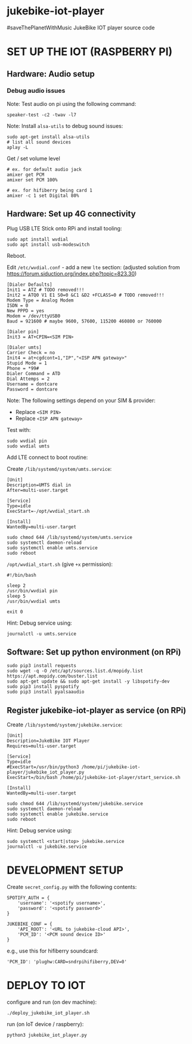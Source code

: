 # jukebike-iot-player
#saveThePlanetWithMusic JukeBike IOT player source code

# SET UP THE IOT (RASPBERRY PI)

## Hardware: Audio setup

### Debug audio issues

Note: Test audio on pi using the following command:

```
speaker-test -c2 -twav -l7
```

Note: Install `alsa-utils` to debug sound issues:

```
sudo apt-get install alsa-utils
# list all sound devices
aplay -L
```

Get / set volume level

```
# ex. for default audio jack
amixer get PCM
amixer set PCM 100%

# ex. for hifiberry being card 1
amixer -c 1 set Digital 80%
```

## Hardware: Set up 4G connectivity

Plug USB LTE Stick onto RPi and install tooling:

```
sudo apt install wvdial
sudo apt install usb-modeswitch
```

Reboot.

Edit `/etc/wvdial.conf` - add a new `lte` section:
(adjusted solution from https://forum.siduction.org/index.php?topic=823.30)

```
[Dialer Defaults]
Init1 = ATZ # TODO removed!!!
Init2 = ATQ0 V1 E1 S0=0 &C1 &D2 +FCLASS=0 # TODO removed!!!
Modem Type = Analog Modem
ISDN = 0
New PPPD = yes
Modem = /dev/ttyUSB0
Baud = 921600 # maybe 9600, 57600, 115200 460800 or 760000

[Dialer pin]
Init3 = AT+CPIN=<SIM PIN>

[Dialer umts]
Carrier Check = no
Init4 = at+cgdcont=1,"IP","<ISP APN gateway>"
Stupid Mode = 1
Phone = *99#
Dialer Command = ATD
Dial Attemps = 2
Username = dontcare
Password = dontcare
```

Note: The following settings depend on your SIM & provider:

* Replace `<SIM PIN>`
* Replace `<ISP APN gateway>`

Test with:

```
sudo wvdial pin
sudo wvdial umts
```

Add LTE connect to boot routine:

Create `/lib/systemd/system/umts.service`:

```
[Unit]
Description=UMTS dial in
After=multi-user.target

[Service]
Type=idle
ExecStart=-/opt/wvdial_start.sh

[Install]
WantedBy=multi-user.target
```

```
sudo chmod 644 /lib/systemd/system/umts.service
sudo systemctl daemon-reload
sudo systemctl enable umts.service
sudo reboot
```

`/opt/wvdial_start.sh` (give `+x` permission):

```
#!/bin/bash

sleep 2
/usr/bin/wvdial pin
sleep 5
/usr/bin/wvdial umts

exit 0
```

Hint: Debug service using:

```
journalctl -u umts.service
```

## Software: Set up python environment (on RPi)

```
sudo pip3 install requests
sudo wget -q -O /etc/apt/sources.list.d/mopidy.list https://apt.mopidy.com/buster.list
sudo apt-get update && sudo apt-get install -y libspotify-dev
sudo pip3 install pyspotify
sudo pip3 install pyalsaaudio
```

## Register jukebike-iot-player as service (on RPi)

Create `/lib/systemd/system/jukebike.service`:

```
[Unit]
Description=JukeBike IOT Player
Requires=multi-user.target

[Service]
Type=idle
#ExecStart=/usr/bin/python3 /home/pi/jukebike-iot-player/jukebike_iot_player.py
ExecStart=/bin/bash /home/pi/jukebike-iot-player/start_service.sh

[Install]
WantedBy=multi-user.target
```

```
sudo chmod 644 /lib/systemd/system/jukebike.service
sudo systemctl daemon-reload
sudo systemctl enable jukebike.service
sudo reboot
```

Hint: Debug service using:

```
sudo systemctl <start|stop> jukebike.service
journalctl -u jukebike.service
```

# DEVELOPMENT SETUP

Create `secret_config.py` with the following contents:

```
SPOTIFY_AUTH = {
    'username': '<spotify username>',
    'password': '<spotify password>'
}

JUKEBIKE_CONF = {
    'API_ROOT': '<URL to jukebike-cloud API>',
    'PCM_ID': '<PCM sound device ID>'
}
```

e.g., use this for hifiberry soundcard:

```
'PCM_ID': 'plughw:CARD=sndrpihifiberry,DEV=0'
```

# DEPLOY TO IOT

configure and run (on dev machine):

```
./deploy_jukebike_iot_player.sh
```

run (on IoT device / raspberry):

```
python3 jukebike_iot_player.py
```
